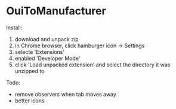 # OuiToManufacturer

Install:

1. download and unpack zip
1. in Chrome browser, click hamburger icon -> Settings
1. selecte 'Extensions'
1. enabled 'Developer Mode'
1. click 'Load unpacked extension' and select the directory it was unzipped to

Todo:
  * remove observers when tab moves away
  * better icons
